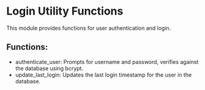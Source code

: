 # Login Utility Functions

This module provides functions for user authentication and login.

## Functions:
* authenticate_user: Prompts for username and password, verifies against the database using bcrypt.
* update_last_login: Updates the last login timestamp for the user in the database.
